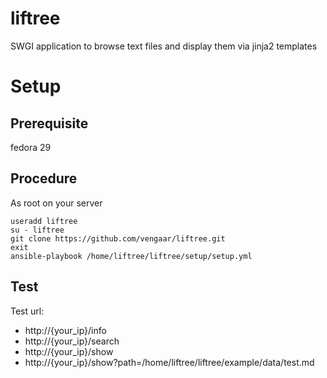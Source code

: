# liftree
SWGI application to browse text files and display them via jinja2 templates

# Setup

## Prerequisite

fedora 29

## Procedure
As root on your server

~~~~
useradd liftree
su - liftree
git clone https://github.com/vengaar/liftree.git
exit
ansible-playbook /home/liftree/liftree/setup/setup.yml
~~~~

## Test
Test url:

* http://{your_ip}/info
* http://{your_ip}/search
* http://{your_ip}/show
* http://{your_ip}/show?path=/home/liftree/liftree/example/data/test.md
